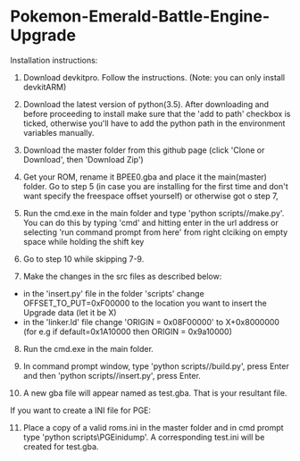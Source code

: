 # Pokemon-Emerald-Battle-Engine-Upgrade

Installation instructions:

1. Download devkitpro. Follow the instructions.
  (Note: you can only install devkitARM)

2. Download the latest version of python(3.5).
  After downloading and before proceeding to install make sure that the 'add to path' checkbox is ticked, otherwise you'll have to add the python path in the environment variables manually.

3. Download the master folder from this github page
  (click 'Clone or Download', then 'Download Zip')

4. Get your ROM, rename it BPEE0.gba and place it the main(master) folder.
  Go to step 5 (in case you are installing for the first time and don't want specify the freespace offset yourself) or otherwise got o step 7,

5. Run the cmd.exe in the main folder and type 'python scripts//make.py'.
  You can do this by typing 'cmd' and hitting enter in the url address or selecting 'run command prompt from here' from right clciking on empty space while holding the shift key

6. Go to step 10 while skipping 7-9. 
  
7. Make the changes in the src files as described below:
  * in the 'insert.py' file in the folder 'scripts' change OFFSET_TO_PUT=0xF00000 to the location you want to insert the Upgrade data (let it be X)
  * in the 'linker.ld' file change 'ORIGIN = 0x08F00000' to X+0x8000000 (for e.g if default=0x1A10000 then ORIGIN = 0x9a10000)

8. Run the cmd.exe in the main folder.

9. In command prompt window, type 'python scripts//build.py', press Enter and then 'python scripts//insert.py', press Enter.

10. A new gba file will appear named as test.gba.
  That is your resultant file.

If you want to create a INI file for PGE:

11. Place a copy of a valid roms.ini in the master folder and in cmd prompt type 'python scripts\PGEinidump'.
  A corresponding test.ini will be created for test.gba.

